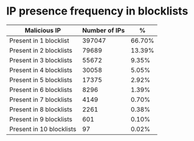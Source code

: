 # IP presence frequency in blocklists
| Malicious IP | Number of IPs | % |
|----|----|----|
| Present in 1 blocklist | 397047 | 66.70% |
| Present in 2 blocklists | 79689 | 13.39% |
| Present in 3 blocklists | 55672 | 9.35% |
| Present in 4 blocklists | 30058 | 5.05% |
| Present in 5 blocklists | 17375 | 2.92% |
| Present in 6 blocklists | 8296 | 1.39% |
| Present in 7 blocklists | 4149 | 0.70% |
| Present in 8 blocklists | 2261 | 0.38% |
| Present in 9 blocklists | 601 | 0.10% |
| Present in 10 blocklists | 97 | 0.02% |
